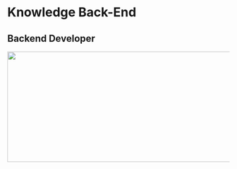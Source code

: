 # Knowledge Back-End

## Backend Developer

<a>
    <img width="800" height="250" src="https://vietnix.vn/wp-content/uploads/2022/07/Backend-la-gi-1024x576.webp"></img>
</a>

































